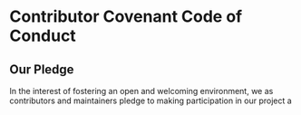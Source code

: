 # Contributor Covenant Code of Conduct

## Our Pledge

In the interest of fostering an open and welcoming environment, we as contributors and maintainers pledge to making participation in our project a
